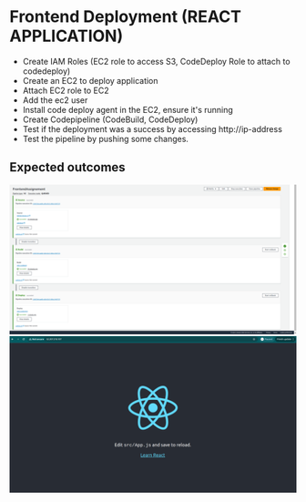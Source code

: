 # Frontend Deployment (REACT APPLICATION)
- Create IAM Roles (EC2 role to access S3, CodeDeploy Role to attach to codedeploy)
- Create an EC2 to deploy application
- Attach EC2 role to EC2
- Add the ec2 user
- Install code deploy agent in the EC2, ensure it's running
- Create Codepipeline (CodeBuild, CodeDeploy)
- Test if the deployment was a success by accessing http://ip-address
- Test the pipeline by pushing some changes.

## Expected outcomes
![CICD Successful deployment](images/cicd.png)
![Access to the application](images/react.png)

